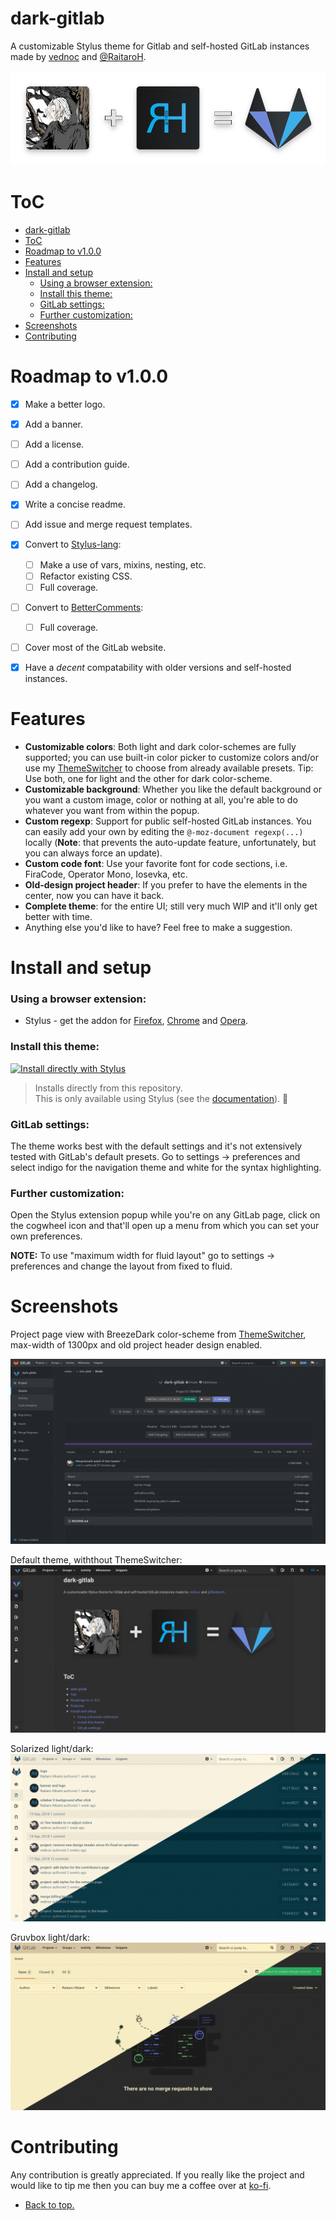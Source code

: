 # dark-gitlab

A customizable Stylus theme for Gitlab and self-hosted GitLab instances made by [vednoc](https://gitlab.com/vednoc) and [@RaitaroH](https://gitlab.com/RaitaroH). 

<p align="center">
  <img alt="banner" src="./images/banner.png">
</p>

# ToC
- [dark-gitlab](#dark-gitlab)
- [ToC](#toc)
- [Roadmap to v1.0.0](#roadmap-to-v100)
- [Features](#features)
- [Install and setup](#install-and-setup)
    - [Using a browser extension:](#using-a-browser-extension)
    - [Install this theme:](#install-this-theme)
    - [GitLab settings:](#gitlab-settings)
    - [Further customization:](#further-customization)
- [Screenshots](#screenshots)
- [Contributing](#contributing)


# Roadmap to v1.0.0

* [X] Make a better logo.
* [X] Add a banner.
* [ ] Add a license.
* [ ] Add a contribution guide.
* [ ] Add a changelog.
* [x] Write a concise readme.
* [ ] Add issue and merge request templates.
* [x] Convert to [Stylus-lang](https://stylus-lang.org):
  * [ ] Make a use of vars, mixins, nesting, etc.
  * [ ] Refactor existing CSS.
  * [ ] Full coverage.
* [ ] Convert to [BetterComments](https://github.com/aaron-bond/better-comments):
  * [ ] Full coverage.
* [ ] Cover most of the GitLab website.
* [x] Have a *decent* compatability with older versions and self-hosted instances.


# Features

* **Customizable colors**: Both light and dark color-schemes are fully supported; you can use built-in color picker to customize colors and/or use my [ThemeSwitcher](https://gitlab.com/vednoc/theme_switcher) to choose from already available presets. Tip: Use both, one for light and the other for dark color-scheme.
* **Customizable background**: Whether you like the default background or you want a custom image, color or nothing at all, you're able to do whatever you want from within the popup.
* **Custom regexp**: Support for public self-hosted GitLab instances. You can easily add your own by editing the `@-moz-document regexp(...)` locally (**Note**: that prevents the auto-update feature, unfortunately, but you can always force an update).
* **Custom code font**: Use your favorite font for code sections, i.e. FiraCode, Operator Mono, Iosevka, etc.
* **Old-design project header**: If you prefer to have the elements in the center, now you can have it back.
* **Complete theme**: for the entire UI; still very much WIP and it'll only get better with time.
* Anything else you'd like to have? Feel free to make a suggestion.


# Install and setup

### Using a browser extension:
* Stylus - get the addon for [Firefox](https://addons.mozilla.org/en-US/firefox/addon/styl-us/), [Chrome](https://chrome.google.com/webstore/detail/stylus/clngdbkpkpeebahjckkjfobafhncgmne) and [Opera](https://addons.opera.com/en-gb/extensions/details/stylus/).

### Install this theme:  
[![Install directly with Stylus](https://img.shields.io/badge/Install%20directly%20with-Stylus-116b59.svg?longCache=true&style=for-the-badge)](https://gitlab.com/vednoc/dark-gitlab/raw/master/gitlab.user.styl)
  >Installs directly from this repository.  
  >This is only available using Stylus (see the [documentation](https://github.com/openstyles/stylus/wiki/Usercss)). :tada:

### GitLab settings:
The theme works best with the default settings and it's not extensively tested with GitLab's default presets. Go to settings -> preferences and select indigo for the navigation theme and white for the syntax highlighting.

### Further customization:
Open the Stylus extension popup while you're on any GitLab page, click on the cogwheel icon and that'll open up a menu from which you can set your own preferences.

**NOTE:** To use "maximum width for fluid layout" go to settings -> preferences and change the layout from fixed to fluid.

# Screenshots

Project page view with BreezeDark color-scheme from [ThemeSwitcher](h), max-width of 1300px and old project header design enabled.

![preview](./images/preview.png)

Default theme, withthout ThemeSwitcher:
![default](./images/Default.png)

Solarized light/dark:
![Solarized](./images/Solarized.png)

Gruvbox light/dark:
![Gruvbox](./images/Gruvbox.png)


# Contributing

Any contribution is greatly appreciated. If you really like the project and would like to tip me then you can buy me a coffee over at [ko-fi](https://ko-fi.com/vednoc).

- [Back to top.](#dark-gitlab)
